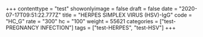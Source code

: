 +++
contenttype = "test"
showonlyimage = false
draft = false
date = "2020-07-17T09:51:22.777Z"
title = "HERPES SIMPLEX VIRUS (HSV)-IgG"
code = "HC_G"
rate = "300"
hc = "100"
weight = 55621
categories = ["test-PREGNANCY INFECTION"]
tags = ["test-HERPES", "test-HSV"]
+++

